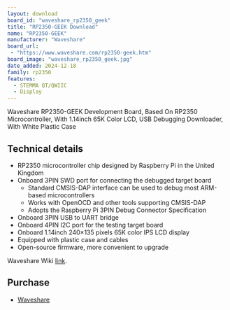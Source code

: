 ```yaml
---
layout: download
board_id: "waveshare_rp2350_geek"
title: "RP2350-GEEK Download"
name: "RP2350-GEEK"
manufacturer: "Waveshare"
board_url:
 - "https://www.waveshare.com/rp2350-geek.htm"
board_image: "waveshare_rp2350_geek.jpg"
date_added: 2024-12-18
family: rp2350
features:
  - STEMMA QT/QWIIC
  - Display
---
```


Waveshare RP2350-GEEK Development Board, Based On RP2350 Microcontroller, With 1.14inch 65K Color LCD, USB Debugging Downloader, With White Plastic Case

## Technical details

- RP2350 microcontroller chip designed by Raspberry Pi in the United Kingdom
- Onboard 3PIN SWD port for connecting the debugged target board
  - Standard CMSIS-DAP interface can be used to debug most ARM-based microcontrollers
  - Works with OpenOCD and other tools supporting CMSIS-DAP
  - Adopts the Raspberry Pi 3PIN Debug Connector Specification
- Onboard 3PIN USB to UART bridge
- Onboard 4PIN I2C port for the testing target board
- Onboard 1.14inch 240×135 pixels 65K color IPS LCD display
- Equipped with plastic case and cables
- Open-source firmware, more convenient to upgrade

Waveshare Wiki [link](https://www.waveshare.com/wiki/RP2350-GEEK).

## Purchase
* [Waveshare](https://www.waveshare.com/rp2350-geek.htm)
